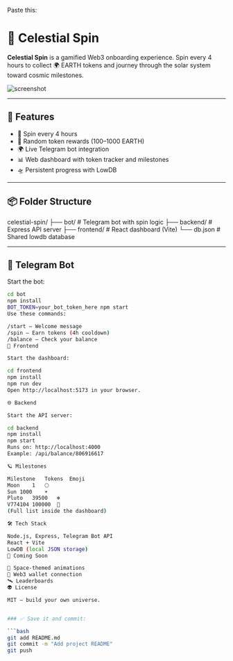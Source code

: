 Paste this:
# 🌌 Celestial Spin

**Celestial Spin** is a gamified Web3 onboarding experience. Spin every 4 hours to collect 🌍 EARTH tokens and journey through the solar system toward cosmic milestones.

![screenshot](https://via.placeholder.com/800x400?text=Celestial+Spin+Dashboard)

---

## 🚀 Features

- 🔁 Spin every 4 hours
- 🎰 Random token rewards (100–1000 EARTH)
- 🌍 Live Telegram bot integration
- 📊 Web dashboard with token tracker and milestones
- 🛸 Persistent progress with LowDB

---

## 📦 Folder Structure

celestial-spin/
├── bot/ # Telegram bot with spin logic
├── backend/ # Express API server
├── frontend/ # React dashboard (Vite)
└── db.json # Shared lowdb database


---

## 📱 Telegram Bot

Start the bot:  
```bash
cd bot
npm install
BOT_TOKEN=your_bot_token_here npm start
Use these commands:

/start — Welcome message
/spin — Earn tokens (4h cooldown)
/balance — Check your balance
🧠 Frontend

Start the dashboard:

cd frontend
npm install
npm run dev
Open http://localhost:5173 in your browser.

🌐 Backend

Start the API server:

cd backend
npm install
npm start
Runs on: http://localhost:4000
Example: /api/balance/806916617

🪐 Milestones

Milestone	Tokens	Emoji
Moon	1	🌕
Sun	1000	☀️
Pluto	39500	❄️
V774104	100000	🌌
(Full list inside the dashboard)

🛠 Tech Stack

Node.js, Express, Telegram Bot API
React + Vite
LowDB (local JSON storage)
🧪 Coming Soon

🎨 Space-themed animations
🔗 Web3 wallet connection
🛰️ Leaderboards
👽 License

MIT — build your own universe.


### ✅ Save it and commit:

```bash
git add README.md
git commit -m "Add project README"
git push

